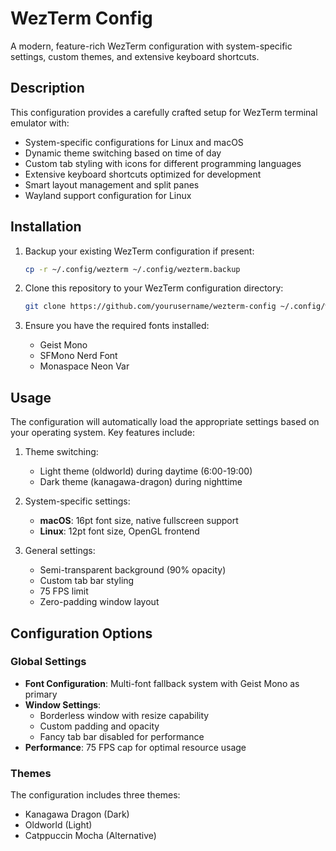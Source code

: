 # WezTerm Config

A modern, feature-rich WezTerm configuration with system-specific settings, custom themes, and extensive keyboard shortcuts.

## Description

This configuration provides a carefully crafted setup for WezTerm terminal emulator with:

- System-specific configurations for Linux and macOS
- Dynamic theme switching based on time of day
- Custom tab styling with icons for different programming languages
- Extensive keyboard shortcuts optimized for development
- Smart layout management and split panes
- Wayland support configuration for Linux

## Installation

1. Backup your existing WezTerm configuration if present:

   ```bash
   cp -r ~/.config/wezterm ~/.config/wezterm.backup
   ```

2. Clone this repository to your WezTerm configuration directory:

   ```bash
   git clone https://github.com/yourusername/wezterm-config ~/.config/wezterm
   ```

3. Ensure you have the required fonts installed:
   - Geist Mono
   - SFMono Nerd Font
   - Monaspace Neon Var

## Usage

The configuration will automatically load the appropriate settings based on your operating system. Key features include:

1. Theme switching:

   - Light theme (oldworld) during daytime (6:00-19:00)
   - Dark theme (kanagawa-dragon) during nighttime

2. System-specific settings:

   - **macOS**: 16pt font size, native fullscreen support
   - **Linux**: 12pt font size, OpenGL frontend

3. General settings:
   - Semi-transparent background (90% opacity)
   - Custom tab bar styling
   - 75 FPS limit
   - Zero-padding window layout

## Configuration Options

### Global Settings

- **Font Configuration**: Multi-font fallback system with Geist Mono as primary
- **Window Settings**:
  - Borderless window with resize capability
  - Custom padding and opacity
  - Fancy tab bar disabled for performance
- **Performance**: 75 FPS cap for optimal resource usage

### Themes

The configuration includes three themes:

- Kanagawa Dragon (Dark)
- Oldworld (Light)
- Catppuccin Mocha (Alternative)
